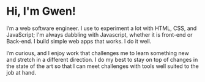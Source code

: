 # Hi, I'm Gwen!

I’m a web software engineer. I use to experiment a lot with HTML, CSS, and JavaScript; I'm always dabbling with Javascript, whether it is front-end or Back-end.
I build simple web apps that works. I do it well.

I’m curious, and I enjoy work that challenges me to learn something new and stretch in a different direction. I do my best to stay on top of changes in the state of the art so that I can meet challenges with tools well suited to the job at hand.
